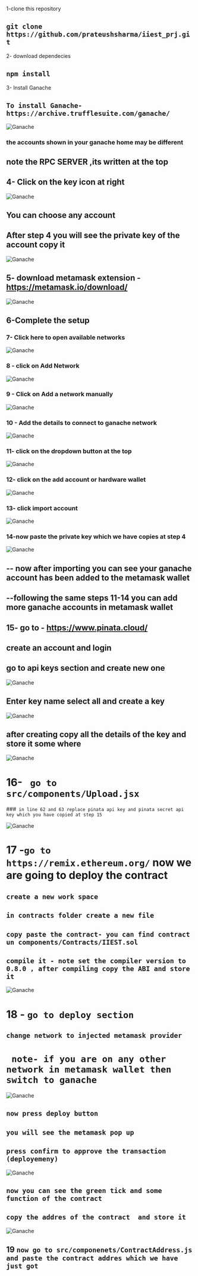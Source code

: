
1-clone this repository
## ` git clone https://github.com/prateushsharma/iiest_prj.git `
2- download dependecies
## ` npm install `

3- Install Ganache 
## `To install Ganache- https://archive.trufflesuite.com/ganache/`

![Ganache](ignore_images/ignore_image_1.png)
### the accounts shown in your ganache home may be different
## note the RPC SERVER ,its written at the top

## 4- Click on the key icon at right
![Ganache](ignore_images/ignore_image_2.png)
## You can choose any account

## After step 4 you will see the private key of the account copy it 

![Ganache](ignore_images/ignore_image_3.png)

## 5- download metamask extension - https://metamask.io/download/
![Ganache](ignore_images/ignore_image_4.png)

## 6-Complete the setup

### 7- Click here to open available networks
![Ganache](ignore_images/ignore_image_5.png)

### 8 - click on Add Network 
![Ganache](ignore_images/ignore_image_6.png)

### 9 - Click on Add a network manually
![Ganache](ignore_images/ignore_image_7.png)

### 10 - Add the details to connect to ganache network
![Ganache](ignore_images/ignore_image_8.png)

### 11- click  on the dropdown button at the top 
![Ganache](ignore_images/ignore_image_9.png)

### 12- click on the add account or hardware wallet
![Ganache](ignore_images/ignore_image_10.png)

### 13- click import account
![Ganache](ignore_images/ignore_image_11.png)

### 14-now paste the private key which we have copies at step 4
![Ganache](ignore_images/ignore_image_12.png)

## -- now after importing you can see your ganache account has been added to the metamask wallet
## --following the same steps 11-14 you can add more ganache accounts in metamask wallet


## 15- go to - https://www.pinata.cloud/
 ##  create an account and login
 ## go to api keys section and create new one
 ![Ganache](ignore_images/ignore_image_13.png)

 ## Enter key name select all and create a key
 
 ![Ganache](ignore_images/ignore_image_14.png)

## after creating copy all the details of the key and store it some where
 ![Ganache](ignore_images/ignore_image_15.png)

 # 16- ` go to src/components/Upload.jsx`
 ###` in line 62 and 63 replace pinata api key and pinata secret api key which you have copied at step 15`

 ![Ganache](ignore_images/ignore_image_16.png)

 # 17 -` go to https://remix.ethereum.org/ ` now we are going to deploy the contract
 ## ` create a new work space `
 ## `in contracts folder create a new file`
 ## ` copy paste the contract- you can find contract un components/Contracts/IIEST.sol `
 ## ` compile it - note set the compiler version to 0.8.0 , after compiling copy the ABI and store it `
 ![Ganache](ignore_images/ignore_image_17.png)

 # 18 - ` go to deploy section `
 ## ` change network to injected metamask provider `
 # ` note- if you are on any other network in metamask wallet then switch to ganache`
 ![Ganache](ignore_images/ignore_image_18.png)
 ## ` now press deploy button `
 ## ` you will see the metamask pop up `
 ## ` press confirm to approve the transaction (deployemeny) `
 ![Ganache](ignore_images/ignore_image_19.png)
 ## ` now you can see the green tick and some function of the contract `
 ## ` copy the addres of the contract  and store it `
 ![Ganache](ignore_images/ignore_image_20.png)

 ## 19 ` now go to src/componenets/ContractAddress.js  and paste the contract addres which we have just got `
